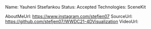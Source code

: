 Name: Yauheni Stsefankou
Status: Accepted
Technologies: SceneKit

AboutMeUrl: https://www.instagram.com/stefjen07
SourceUrl: https://github.com/stefjen07/WWDC21-4DVisualization
VideoUrl: 

<!---
EXAMPLE
Name: John Appleseed
Status: Submitted <or> Winner <or> Distinguished <or> Rejected
Technologies: SwiftUI, RealityKit, CoreGraphic

AboutMeUrl: https://linkedin.com/in/johnappleseed
SourceUrl: https://github.com/johnappleseed/wwdc2025
VideoUrl: https://youtu.be/ABCDE123456
-->
